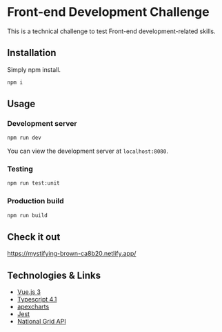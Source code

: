 # Front-end Development Challenge

This is a technical challenge to test Front-end development-related skills.
## Installation

Simply npm install.

```bash
npm i
```

## Usage

### Development server

```bash
npm run dev
```

You can view the development server at `localhost:8080`.

### Testing

```bash
npm run test:unit
```
### Production build

```bash
npm run build
```

## Check it out

https://mystifying-brown-ca8b20.netlify.app/

## Technologies & Links

- [Vue.js 3](https://v3.vuejs.org/)
- [Typescript 4.1](https://www.typescriptlang.org/)
- [apexcharts](https://apexcharts.com/)
- [Jest](https://jestjs.io/)
- [National Grid API](https://carbon-intensity.github.io/)


